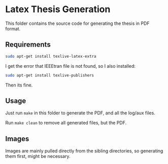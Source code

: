 # Latex Thesis Generation

This folder contains the source code for generating the thesis in PDF format.

## Requirements

```bash
sudo apt-get install texlive-latex-extra
```

I get the error that IEEEtran file is not found, so I also installed:

```bash
sudo apt-get install texlive-publishers
```

Then its fine.

## Usage

Just run `make` in this folder to generate the PDF, and all the log/aux files.

Run `make clean` to remove all generated files, but the PDF.

## Images

Images are mainly pulled directly from the sibling directories, so generating them first, might be necessary.
